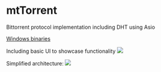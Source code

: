 # mtTorrent
Bittorrent protocol implementation including DHT using Asio

[Windows binaries](https://docs.google.com/uc?export=download&id=1HZHLIXKXn51aPE81rgLhcV1iTImd-JM-)

Including basic UI to showcase functionality
![](https://docs.google.com/uc?id=1GVXSlmJgUltZjQJ6KIknXB53T4a61Bkp)

Simplified architecture:
![](https://docs.google.com/uc?id=1OuCPntNjyOBR_8wkOE0TyqPoaitdN8D5)
